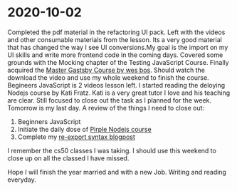 # 2020-10-02

Completed the pdf material in the refactoring UI pack. Left with the videos and other consumable materials from the lesson. Its a very good material that has changed the way I see UI conversions.My goal is the import on my UI skills and write more frontend code in the coming days.
Covered some grounds with the Mocking chapter of the Testing JavaScript Course. Finally acquired the [Master Gastsby Course by wes bos](http://mastergatsby.com/). Should watch the download the video and use my whole weekend to finish the course.
Begineers JavaScript is 2 videos lesson left.
I started reading the deloying Nodejs course by Kati Fratz. Kati is a very great tutor I love and his teaching are clear.
Still focused to close out the task as I planned for the week. Tomorrow is my last day. A review of the things I need to close out:
1. Beginners JavaScript
2. Initiate the daily dose of [Pirple Nodejs course](https://www.pirple.com/)
3. Complete my [re-export syntax blogpost](https://www.oluwasetemi.dev/re-export-syntax-is-delicious/)

I remember the cs50 classes I was taking. I should use this weekend to close up on all the classed I have missed.

Hope I will finish the year married and with a new Job. Writing and reading everyday.
